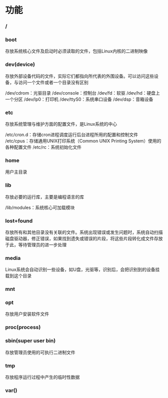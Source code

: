 # 功能


### /


### boot

存放系统核心文件及启动时必须读取的文件，包括Linux内核的二进制映像


### dev(device)

存放外部设备代码的文件，实际它们都指向所代表的外围设备。可以访问这些设备，与访问一个文件或者一个目录没有区别

/dev/cdrom：光驱目录
/dev/console：控制台
/dev/fd：软驱
/dev/hd：硬盘上一个分区
/dev/lp0：打印机
/dev/ttyS0：系统串口设备
/dev/dsp：音箱设备


### etc

存放系统管理与维护方面的配置文件，是Linux系统的中心

/etc/cron.d：存储cron进程调度运行后台进程所用的配置和控制文件
/etc/cpus：存储通用UNIX打印系统（Common UNIX Printing System）使用的各种配置文件
/etc/rc：系统初始化文件


### home

用户主目录


### lib

存放必要的运行库，主要是编程语言的库

/lib/modules：系统核心可加载模块


### lost+found

存放所有和其他目录没有关联的文件。系统出现错误或发生问题时，系统自动扫描磁盘驱动器，修正错误，如果找到遗失或错误的片段，将这些片段转化成文件存放于此，等待管理员的进一步处理


### media

Linux系统会自动识别一些设备，如U盘，光驱等，识别后，会把识别到的设备挂载到这个目录


### mnt


### opt

存放用户安装软件文件


### proc(process)


### sbin(super user bin)

存放管理员使用的可执行二进制文件


### tmp

存放程序运行过程中产生的临时性数据


### var()

